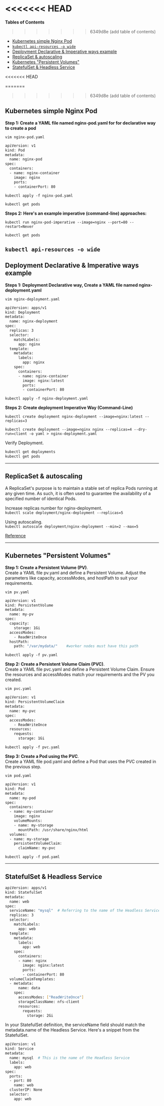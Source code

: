 
<<<<<<< HEAD
=======
**Tables of Contents**
>>>>>>> 6349d8e (add table of contents)
- [Kubernetes simple Nginx Pod](#kubernetes-simple-nginx-pod)
- [`kubectl api-resources -o wide`](#kubectl-api-resources--o-wide)
- [Deployment Declarative \& Imperative ways example](#deployment-declarative--imperative-ways-example)
- [ReplicaSet \& autoscaling](#replicaset--autoscaling)
- [Kubernetes "Persistent Volumes"](#kubernetes-persistent-volumes)
- [StatefulSet \& Headless Service](#statefulset--headless-service)


<<<<<<< HEAD

=======
>>>>>>> 6349d8e (add table of contents)
## Kubernetes simple Nginx Pod

**Step 1: Create a YAML file named nginx-pod.yaml for for declarative way to create a pod**

`vim nginx-pod.yaml`

```bash
apiVersion: v1
kind: Pod
metadata:
  name: nginx-pod
spec:
  containers:
  - name: nginx-container
    image: nginx
    ports:
    - containerPort: 80
```

`kubectl apply -f nginx-pod.yaml`

`kubectl get pods`

**Steps 2: Here's an example imperative (command-line) approaches:**

`kubectl run nginx-pod-imperative --image=nginx --port=80 --restart=Never`

`kubectl get pods`

`kubectl api-resources -o wide`
---

## Deployment Declarative & Imperative ways example

**Steps 1: Deployment Declarative way, Create a YAML file named nginx-deployment.yaml**

`vim nginx-deployment.yaml`

```bash
apiVersion: apps/v1
kind: Deployment
metadata:
  name: nginx-deployment
spec:
  replicas: 3
  selector:
    matchLabels:
      app: nginx
  template:
    metadata:
      labels:
        app: nginx
    spec:
      containers:
      - name: nginx-container
        image: nginx:latest
        ports:
        - containerPort: 80
```

`kubectl apply -f nginx-deployment.yaml`

**Steps 2: Create deployment Imperative Way (Command-Line)**

`kubectl create deployment nginx-deployment --image=nginx:latest --replicas=3`

`kubectl create deployment --image=nginx nginx --replicas=4 --dry-run=client -o yaml > nginx-deployment.yaml`


Verify Deployment.

```bash
kubectl get deployments
kubectl get pods
```
---

## ReplicaSet & autoscaling
A ReplicaSet's purpose is to maintain a stable set of replica Pods running at any given time. As such, it is often used to guarantee the availability of a specified number of identical Pods.

Increase replicas number for nginx-deployment.\
`kubectl scale deployment/nginx-deployment --replicas=5`

Using autoscaling.\
`kubectl autoscale deployment/nginx-deployment --min=2 --max=5`


[Reference](https://www.clickittech.com/devops/kubernetes-autoscaling/#h-the-kubernetes-horizontal-pod-autoscaler-nbsp)

---

## Kubernetes "Persistent Volumes" 

**Step 1: Create a Persistent Volume (PV)**.\
Create a YAML file pv.yaml and define a Persistent Volume. Adjust the parameters like capacity, accessModes, and hostPath to suit your requirements.

`vim pv.yaml`

```bash
apiVersion: v1
kind: PersistentVolume
metadata:
  name: my-pv
spec:
  capacity:
    storage: 1Gi
  accessModes:
    - ReadWriteOnce
  hostPath:
    path: "/var/mydata/"    #worker nodes must have this path
```

`kubectl apply -f pv.yaml`

**Step 2: Create a Persistent Volume Claim (PVC)**.\
Create a YAML file pvc.yaml and define a Persistent Volume Claim. Ensure the resources and accessModes match your requirements and the PV you created.

`vim pvc.yaml`

```bash
apiVersion: v1
kind: PersistentVolumeClaim
metadata:
  name: my-pvc
spec:
  accessModes:
    - ReadWriteOnce
  resources:
    requests:
      storage: 1Gi
```

`kubectl apply -f pvc.yaml`

**Step 3: Create a Pod using the PVC**.\
Create a YAML file pod.yaml and define a Pod that uses the PVC created in the previous step.

`vim pod.yaml`

```bash
apiVersion: v1
kind: Pod
metadata:
  name: my-pod
spec:
  containers:
  - name: my-container
    image: nginx
    volumeMounts:
    - name: my-storage
      mountPath: /usr/share/nginx/html
  volumes:
  - name: my-storage
    persistentVolumeClaim:
      claimName: my-pvc
```
`kubectl apply -f pod.yaml`

---

## StatefulSet & Headless Service

```bash
apiVersion: apps/v1
kind: StatefulSet
metadata:
  name: web
spec:
  serviceName: "mysql"  # Referring to the name of the Headless Service
  replicas: 3
  selector:
    matchLabels:
      app: web
  template:
    metadata:
      labels:
        app: web
    spec:
      containers:
      - name: nginx
        image: nginx:latest
        ports:
        - containerPort: 80
  volumeClaimTemplates:
  - metadata:
      name: data
    spec:
      accessModes: ["ReadWriteOnce"]
      storageClassName: nfs-client
      resources:
        requests:
          storage: 2Gi
```


In your StatefulSet definition, the serviceName field should match the metadata.name of the Headless Service. Here's a snippet from the StatefulSet.

```bash
apiVersion: v1
kind: Service
metadata:
  name: mysql  # This is the name of the Headless Service
  labels:
    app: web
spec:
  ports:
  - port: 80
    name: web
  clusterIP: None
  selector:
    app: web
```